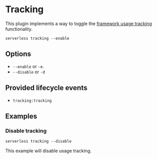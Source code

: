 <!--
title: Serverless Tracking CLI Command
menuText: Tracking
description: Enable or Disable anonymous usage tracking for Serverless
layout: Doc
-->

# Tracking

This plugin implements a way to toggle the [framework usage tracking](/docs/usage-tracking) functionality.

```
serverless tracking --enable
```

## Options
- `--enable` or `-e`.
- `--disable` or `-d`

## Provided lifecycle events
- `tracking:tracking`

## Examples

### Disable tracking

```
serverless tracking --disable
```

This example will disable usage tracking.
